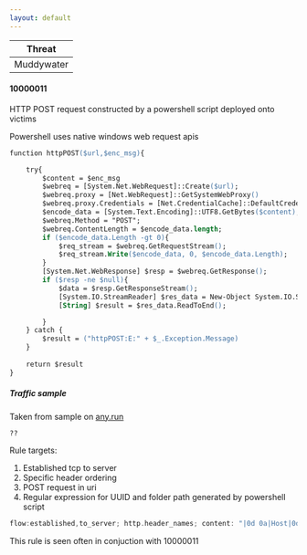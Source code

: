 ```yaml
---
layout: default
---
```


| Threat |
| ---- |
| Muddywater |

#### 10000011
HTTP POST request constructed by a powershell script deployed onto victims

Powershell uses native windows web request apis

```ps
function httpPOST($url,$enc_msg){ 

	try{
		$content = $enc_msg
		$webreq = [System.Net.WebRequest]::Create($url);
		$webreq.proxy = [Net.WebRequest]::GetSystemWebProxy()
		$webreq.proxy.Credentials = [Net.CredentialCache]::DefaultCredentials
		$encode_data = [System.Text.Encoding]::UTF8.GetBytes($content);
		$webreq.Method = "POST";
		$webreq.ContentLength = $encode_data.length;
		if ($encode_data.Length -gt 0){
			$req_stream = $webreq.GetRequestStream();
			$req_stream.Write($encode_data, 0, $encode_data.Length);
		}
		[System.Net.WebResponse] $resp = $webreq.GetResponse();
		if ($resp -ne $null){
			$data = $resp.GetResponseStream();
			[System.IO.StreamReader] $res_data = New-Object System.IO.StreamReader $data;
			[String] $result = $res_data.ReadToEnd();

		}
	} catch {
	    $result = ("httpPOST:E:" + $_.Exception.Message)
	}
		 
	return $result
}
```

##### Traffic sample
Taken from sample on [any.run](https://app.any.run/tasks/7a386637-5340-495d-ae0b-79b5544cbfbd/)

```
??
```

Rule targets:

1. Established tcp to server
2. Specific header ordering
3. POST request in uri
4. Regular expression for UUID and folder path generated by powershell script


```c++
flow:established,to_server; http.header_names; content: "|0d 0a|Host|0d 0a|Content-Length|0d 0a|Expect|0d 0a|Connection|0d 0a 0d 0a|"; http.method; content: "POST"; http.uri; pcre: "/^\/[a-z]{2,4}\/[a-fA-F0-9]{32}$/";
```

This rule is seen often in conjuction with 10000011